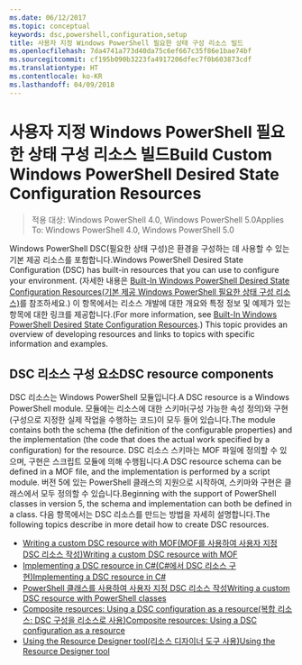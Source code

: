 ```yaml
---
ms.date: 06/12/2017
ms.topic: conceptual
keywords: dsc,powershell,configuration,setup
title: 사용자 지정 Windows PowerShell 필요한 상태 구성 리소스 빌드
ms.openlocfilehash: 7da4741a773d40da75c6ef667c35f86e1bae74bf
ms.sourcegitcommit: cf195b090b3223fa4917206dfec7f0b603873cdf
ms.translationtype: HT
ms.contentlocale: ko-KR
ms.lasthandoff: 04/09/2018
---
```

# <a name="build-custom-windows-powershell-desired-state-configuration-resources"></a><span data-ttu-id="57a92-103">사용자 지정 Windows PowerShell 필요한 상태 구성 리소스 빌드</span><span class="sxs-lookup"><span data-stu-id="57a92-103">Build Custom Windows PowerShell Desired State Configuration Resources</span></span>

> <span data-ttu-id="57a92-104">적용 대상: Windows PowerShell 4.0, Windows PowerShell 5.0</span><span class="sxs-lookup"><span data-stu-id="57a92-104">Applies To: Windows PowerShell 4.0, Windows PowerShell 5.0</span></span>

<span data-ttu-id="57a92-105">Windows PowerShell DSC(필요한 상태 구성)은 환경을 구성하는 데 사용할 수 있는 기본 제공 리소스를 포함합니다.</span><span class="sxs-lookup"><span data-stu-id="57a92-105">Windows PowerShell Desired State Configuration (DSC) has built-in resources that you can use to configure your environment.</span></span> <span data-ttu-id="57a92-106">(자세한 내용은 [Built-In Windows PowerShell Desired State Configuration Resources(기본 제공 Windows PowerShell 필요한 상태 구성 리소스)](builtInResource.md)를 참조하세요.) 이 항목에서는 리소스 개발에 대한 개요와 특정 정보 및 예제가 있는 항목에 대한 링크를 제공합니다.</span><span class="sxs-lookup"><span data-stu-id="57a92-106">(For more information, see [Built-In Windows PowerShell Desired State Configuration Resources](builtInResource.md).) This topic provides an overview of developing resources and links to topics with specific information and examples.</span></span>

## <a name="dsc-resource-components"></a><span data-ttu-id="57a92-107">DSC 리소스 구성 요소</span><span class="sxs-lookup"><span data-stu-id="57a92-107">DSC resource components</span></span>

<span data-ttu-id="57a92-108">DSC 리소스는 Windows PowerShell 모듈입니다.</span><span class="sxs-lookup"><span data-stu-id="57a92-108">A DSC resource is a Windows PowerShell module.</span></span> <span data-ttu-id="57a92-109">모듈에는 리소스에 대한 스키마(구성 가능한 속성 정의)와 구현(구성으로 지정한 실제 작업을 수행하는 코드)이 모두 들어 있습니다.</span><span class="sxs-lookup"><span data-stu-id="57a92-109">The module contains both the schema (the definition of the configurable properties) and the implementation (the code that does the actual work specified by a configuration) for the resource.</span></span> <span data-ttu-id="57a92-110">DSC 리소스 스키마는 MOF 파일에 정의할 수 있으며, 구현은 스크립트 모듈에 의해 수행됩니다.</span><span class="sxs-lookup"><span data-stu-id="57a92-110">A DSC resource schema can be defined in a MOF file, and the implementation is performed by a script module.</span></span> <span data-ttu-id="57a92-111">버전 5에 있는 PowerShell 클래스의 지원으로 시작하여, 스키마와 구현은 클래스에서 모두 정의할 수 있습니다.</span><span class="sxs-lookup"><span data-stu-id="57a92-111">Beginning with the support of PowerShell classes in version 5, the schema and implementation can both be defined in a class.</span></span> <span data-ttu-id="57a92-112">다음 항목에서는 DSC 리소스를 만드는 방법을 자세히 설명합니다.</span><span class="sxs-lookup"><span data-stu-id="57a92-112">The following topics describe in more detail how to create DSC resources.</span></span>

* [<span data-ttu-id="57a92-113">Writing a custom DSC resource with MOF(MOF를 사용하여 사용자 지정 DSC 리소스 작성)</span><span class="sxs-lookup"><span data-stu-id="57a92-113">Writing a custom DSC resource with MOF</span></span>](authoringResourceMOF.md)
* [<span data-ttu-id="57a92-114">Implementing a DSC resource in C#(C#에서 DSC 리소스 구현)</span><span class="sxs-lookup"><span data-stu-id="57a92-114">Implementing a DSC resource in C#</span></span>](authoringResourceMofCS.md)
* [<span data-ttu-id="57a92-115">PowerShell 클래스를 사용하여 사용자 지정 DSC 리소스 작성</span><span class="sxs-lookup"><span data-stu-id="57a92-115">Writing a custom DSC resource with PowerShell classes</span></span>](authoringResourceClass.md)
* [<span data-ttu-id="57a92-116">Composite resources: Using a DSC configuration as a resource(복합 리소스: DSC 구성을 리소스로 사용)</span><span class="sxs-lookup"><span data-stu-id="57a92-116">Composite resources: Using a DSC configuration as a resource</span></span>](authoringResourceComposite.md)
* [<span data-ttu-id="57a92-117">Using the Resource Designer tool(리소스 디자이너 도구 사용)</span><span class="sxs-lookup"><span data-stu-id="57a92-117">Using the Resource Designer tool</span></span>](authoringResourceMofDesigner.md)
